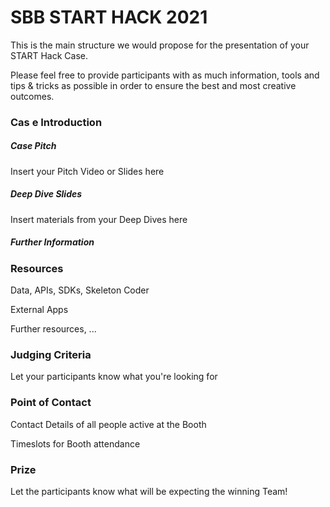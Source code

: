 # SBB START HACK 2021



This is the main structure we would propose for the presentation of your START Hack Case.

Please feel free to provide participants with as much information, tools and tips & tricks as possible in order to ensure the best and most creative outcomes.

### Cas e Introduction

##### Case Pitch

Insert your Pitch Video or Slides here

##### Deep Dive Slides

Insert materials from your Deep Dives here

##### Further Information

### Resources

Data, APIs, SDKs, Skeleton Coder

External Apps

Further resources, ... 

### Judging Criteria

Let your participants know what you're looking for

### Point of Contact

Contact Details of all people active at the Booth 

Timeslots for Booth attendance

### Prize

Let the participants know what will be expecting the winning Team!
